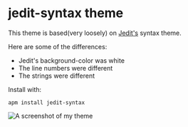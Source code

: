 # jedit-syntax theme

This theme is based(very loosely) on [Jedit's](http://www.jedit.org/) syntax theme.

Here are some of the differences:
* Jedit's background-color was white
* The line numbers were different
* The strings were different

Install with:

```apm install jedit-syntax```

![A screenshot of my theme](jeditTheme1.png)
